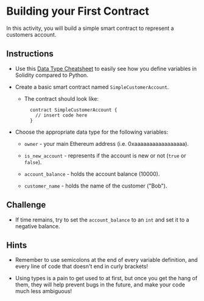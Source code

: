 # Building your First Contract

In this activity, you will build a simple smart contract to represent a customers account.

## Instructions

* Use this [Data Type Cheatsheet](Types_Cheatsheet.md) to easily see how you define variables in Solidity compared to Python.

* Create a basic smart contract named `SimpleCustomerAccount`.

  * The contract should look like:

    ```solidity
      contract SimpleCustomerAccount {
        // insert code here
      }
    ```

* Choose the appropriate data type for the following variables:

  * `owner` - your main Ethereum address (i.e. 0xaaaaaaaaaaaaaaaaa).

  * `is_new_account` - represents if the account is new or not (`true` or `false`).

  * `account_balance` - holds the account balance (10000).

  * `customer_name` - holds the name of the customer ("Bob").

## Challenge

* If time remains, try to set the `account_balance` to an `int` and set it to a negative balance.

## Hints

* Remember to use semicolons at the end of every variable definition, and every line of code that doesn't end in curly brackets!

* Using types is a pain to get used to at first, but once you get the hang of them, they will help prevent bugs in the future,
  and make your code much less ambiguous!
